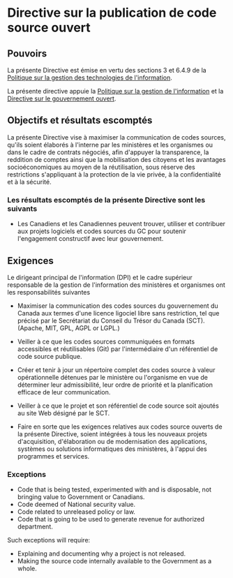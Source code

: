 # Directive sur la publication de code source ouvert

## Pouvoirs

La présente Directive est émise en vertu des sections 3 et 6.4.9 de la [Politique sur la gestion des technologies de l'information](https://www.tbs-sct.gc.ca/pol/doc-fra.aspx?id=12755).

La présente directive appuie la [Politique sur la gestion de l'information](https://www.tbs-sct.gc.ca/pol/doc-fra.aspx?id=12742) et la [Directive sur le gouvernement ouvert](https://www.tbs-sct.gc.ca/pol/doc-fra.aspx?id=28108).

## Objectifs et résultats escomptés

La présente Directive vise à maximiser la communication de codes sources, qu'ils soient élaborés à l'interne par les ministères et les organismes ou dans le cadre de contrats négociés, afin d'appuyer la transparence, la reddition de comptes ainsi que la mobilisation des citoyens et les avantages socioéconomiques au moyen de la réutilisation, sous réserve des restrictions s'appliquant à la protection de la vie privée, à la confidentialité et à la sécurité.

### Les résultats escomptés de la présente Directive sont les suivants

* Les Canadiens et les Canadiennes peuvent trouver, utiliser et contribuer aux projets logiciels et codes sources du GC pour soutenir l'engagement constructif avec leur gouvernement.

## Exigences

Le dirigeant principal de l'information (DPI) et le cadre supérieur responsable de la gestion de l'information des ministères et organismes ont les responsabilités suivantes

* Maximiser la communication des codes sources du gouvernement du Canada aux termes d'une licence ligociel libre sans restriction, tel que précisé par le Secrétariat du Conseil du Trésor du Canada (SCT). (Apache, MIT, GPL, AGPL or LGPL.)
* Veiller à ce que les codes sources communiquées en formats accessibles et réutilisables (Git) par l'intermédiaire d'un référentiel de code source publique.
* Créer et tenir à jour un répertoire complet des codes source à valeur opérationnelle détenues par le ministère ou l'organisme en vue de déterminer leur admissibilité, leur ordre de priorité et la planification efficace de leur communication.
* Veiller à ce que le projet et son référentiel de code source soit ajoutés au site Web désigné par le SCT.

* Faire en sorte que les exigences relatives aux codes source ouverts de la présente Directive, soient intégrées à tous les nouveaux projets d'acquisition, d'élaboration ou de modernisation des applications, systèmes ou solutions informatiques des ministères, à l'appui des programmes et services. 

### Exceptions

* Code that is being tested, experimented with and is disposable, not bringing value to Government or Canadians.
* Code deemed of National security value.
* Code related to unreleased policy or law.
* Code that is going to be used to generate revenue for authorized department.

Such exceptions will require:

* Explaining and documenting why a project is not released.
* Making the source code internally available to the Government as a whole.
